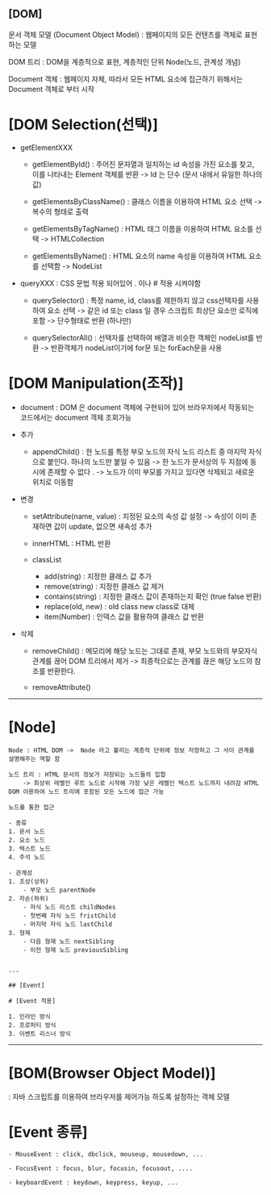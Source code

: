 ## [DOM]

문서 객체 모델 (Document Object Model) : 웹페이지의 모든 컨텐츠를 객체로 표현하는 모델

DOM 트리 : DOM을 계층적으로 표현, 계층적인 단위 Node(노드, 관계성 개념)

Document 객체 : 웹페이지 자체, 따라서 모든 HTML 요소에 접근하기 위해서는 Document 객체로 부터 시작

# [DOM Selection(선택)]

-  getElementXXX

    - getElementById() : 주어진 문자열과 일치하는 id 속성을 가진 요소를 찾고, 이를 나타내는 Element 객체를 반환
        -> Id 는 단수 (문서 내에서 유일한 하나의 값)

    - getElementsByClassName() : 클래스 이름을 이용하여 HTML 요소 선택
        -> 복수의 형태로 출력 

    - getElementsByTagName() : HTML 태그 이름을 이용하여 HTML 요소를 선택
        -> HTMLCollection

    - getElementsByName() : HTML 요소의 name 속성을 이용하여 HTML 요소를 선택함
        -> NodeList


- queryXXX : CSS 문법 적용 되어있어 . 이나 # 적용 시켜야함

    - querySelector() : 특정 name, id, class를 제한하지 않고 css선택자를 사용하여 요소 선택 
        -> 같은 id 또는 class 일 경우 스크립트 최상단 요소만 로직에 포함 
        -> 단수형태로 반환 (하나만) 

    - querySelectorAll() : 선택자를 선택하여 배열과 비슷한 객체인 nodeList를 반환
        -> 반환객체가 nodeList이기에 for문 또는 forEach문을 사용           

# [DOM Manipulation(조작)]
- document : DOM 은 document 객체에 구현되어 있어 브라우저에서 작동되는 코드에서는 document 객체 조회가능 

- 추가
    - appendChild() : 한 노드를 특정 부모 노드의 자식 노드 리스트 중 마지막 자식으로 붙인다. 하나의 노드만 붙일 수 있음 
        -> 한 노드가 문서상의 두 지점에 동시에 존재할 수 없다 . 
        -> 노드가 이미 부모를 가지고 있다면 삭제되고 새로운 위치로 이동함



- 변경 
    - setAttribute(name, value) : 지정된 요소의 속성 값 설정
        -> 속성이 이미 존재하면 값이 update, 없으면 새속성 추가 

    - innerHTML : HTML 반환 

    - classList
        - add(string) : 지정한 클래스 값 추가
        - remove(string) : 지정한 클래스 값 제거
        - contains(string) : 지정한 클래스 값이 존재하는지 확인 (true false 반환)
        - replace(old, new) : old class new class로 대체
        - item(Number) : 인덱스 값을 활용하여 클래스 값 반환

- 삭제
    - removeChild() : 메모리에 해당 노드는 그대로 존재, 부모 노드와의 부모자식 관계를 끊어 DOM 트리에서 제거
        -> 최종적으로는 관계를 끊은 해당 노드의 참조를 반환한다.

    - removeAttribute()



---

# [Node]
    Node : HTML DOM ->  Node 라고 불리는 계층적 단위에 정보 저장하고 그 사이 관계를 설명해주는 역할 함 

    노드 트리 : HTML 문서의 정보가 저장되는 노드들의 집합 
        -> 최상위 레벨인 루트 노드로 시작해 가장 낮은 레벨인 텍스트 노드까지 내려감 HTML DOM 이용하여 노드 트리에 포함된 모든 노드에 접근 가능  

    노드를 통한 접근

    - 종류
    1. 문서 노드
    2. 요소 노드
    3. 텍스트 노드
    4. 주석 노드

    - 관계성
    1. 조상(상위) 
        - 부모 노드 parentNode
    2. 자손(하위) 
        - 자식 노드 리스트 childNodes 
        - 첫번째 자식 노드 fristChild 
        - 마지막 자식 노드 lastChild
    3. 형제  
        - 다음 형제 노드 nextSibling
        - 이전 형제 노드 previousSibling


    ---

    ## [Event]

    # [Event 적용]

    1. 인라인 방식
    2. 프로퍼티 방식
    3. 이벤트 리스너 방식 

---
# [BOM(Browser Object Model)]
: 자바 스크립트를 이용하여 브라우저를 제어가능 하도록 설정하는 객체 모델

# [Event 종류]
    - MouseEvent : click, dbclick, mouseup, mousedown, ...

    - FocusEvent : focus, blur, focusin, focusout, ....

    - keyboardEvent : keydown, keypress, keyup, ...